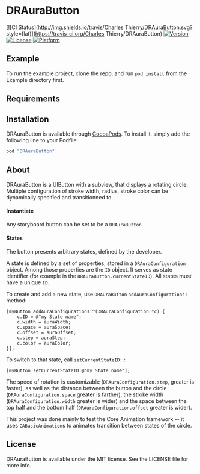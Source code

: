 # DRAuraButton

[![CI Status](http://img.shields.io/travis/Charles Thierry/DRAuraButton.svg?style=flat)](https://travis-ci.org/Charles Thierry/DRAuraButton)
[![Version](https://img.shields.io/cocoapods/v/DRAuraButton.svg?style=flat)](http://cocoapods.org/pods/DRAuraButton)
[![License](https://img.shields.io/cocoapods/l/DRAuraButton.svg?style=flat)](http://cocoapods.org/pods/DRAuraButton)
[![Platform](https://img.shields.io/cocoapods/p/DRAuraButton.svg?style=flat)](http://cocoapods.org/pods/DRAuraButton)

## Example

To run the example project, clone the repo, and run `pod install` from the Example directory first.

## Requirements

## Installation

DRAuraButton is available through [CocoaPods](http://cocoapods.org). To install
it, simply add the following line to your Podfile:

```ruby
pod "DRAuraButton"
```

## About

DRAuraButton is a UIButton with a subview, that displays a rotating circle. Multiple configuration of stroke width, radius, stroke color can be dynamically specified and transitionned to.

#### Instantiate

Any storyboard button can be set to be a `DRAuraButton`. 

#### States

The button presents arbitrary states, defined by the developer.

A state is defined by a set of properties, stored in a `DRAuraConfiguration` object. Among those properties are the `ID` object. It serves as state identifier (for example in the  `DRAuraButton.currentStateID`). All states must have a unique `ID`.

To create and add a new state, use `DRAuraButton` `addAuraConfigurations:` method: 

```ObjC
[myButton addAuraConfigurations:^(DRAuraConfiguration *c) {
	c.ID = @"my State name";
	c.width = auraWidth;
	c.space = auraSpace;
	c.offset = auraOffset;
	c.step = auraStep;
	c.color = auraColor;
}];
```
To switch to that state, call `setCurrentStateID:` :

```ObjC
[myButton setCurrentStateID:@"my State name"];
```

The speed of rotation is customizable (`DRAuraConfiguration.step`, greater is faster), as well as the distance between the button and the circle (`DRAuraConfiguration.space` greater is farther), the stroke width (`DRAuraConfiguration.width` greater is wider) and the space between the top half and the bottom half (`DRAuraConfiguration.offset` greater is wider).

This project was done mainly to test the Core Animation framework -- it uses `CABasicAnimation`s to animates transition between states of the circle.

## License

DRAuraButton is available under the MIT license. See the LICENSE file for more info.
